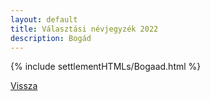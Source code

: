 ```yaml
---
layout: default
title: Választási névjegyzék 2022
description: Bogád
---
```


{% include settlementHTMLs/Bogaad.html %}

[Vissza](./)